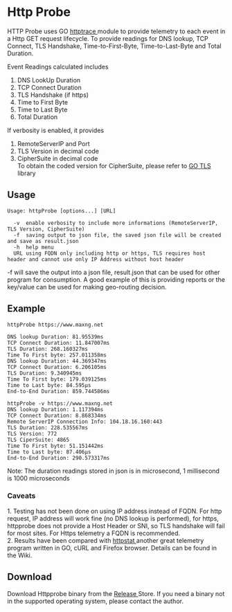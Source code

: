 # Http Probe
HTTP Probe uses GO <a href="https://blog.golang.org/http-tracing"> httptrace </a> module to provide telemetry to each event in a Http GET request lifecycle. To provide readings for DNS lookup, TCP Connect, TLS Handshake, Time-to-First-Byte, Time-to-Last-Byte and Total Duration. 

Event Readings calculated includes
1. DNS LookUp Duration 
2. TCP Connect Duration
3. TLS Handshake (if https)
4. Time to First Byte
5. Time to Last Byte
6. Total Duration

If verbosity is enabled, it provides 
1. RemoteServerIP and Port
2. TLS Version in decimal code
3. CipherSuite in decimal code </br>
To obtain the coded version for CipherSuite, please refer to <a href="https://golang.org/pkg/crypto/tls/#CipherSuiteName"> GO TLS </a> library 

<h2> Usage </h2>

`Usage: httpProbe [options...] [URL] `
``` Options:
  -v  enable verbosity to include more informations (RemoteServerIP, TLS Version, CipherSuite)
  -f  saving output to json file, the saved json file will be created and save as result.json
  -h  help menu
  URL using FQDN only including http or https, TLS requires host header and cannot use only IP Address without host header 
```
  
-f will save the output into a json file, result.json that can be used for other program for consumption. A good example of this is providing reports or the key/value can be used for making geo-routing decision. <br>

## Example
```
httpProbe https://www.maxng.net

DNS lookup Duration: 81.95539ms
TCP Connect Duration: 11.847007ms
TLS Duration: 268.160327ms
Time To First byte: 257.011358ms
DNS lookup Duration: 44.369347ms
TCP Connect Duration: 6.206105ms
TLS Duration: 9.340945ms
Time To First byte: 179.039125ms
Time to Last byte: 84.595µs
End-to-End Duration: 859.744586ms
```

```
httpProbe -v https://www.maxng.net
DNS lookup Duration: 1.117394ms
TCP Connect Duration: 8.868334ms
Remote ServerIP Connection Info: 104.18.16.160:443
TLS Duration: 228.535567ms
TLS Version: 772
TLS CiperSuite: 4865
Time To First byte: 51.151442ms
Time to Last byte: 87.406µs
End-to-End Duration: 290.573317ms
```
Note: The duration readings stored in json is in microsecond, 1 millisecond is 1000 microseconds

<h3>Caveats </h3>
1. Testing has not been done on using IP address instead of FQDN. For http request, IP address will work fine (no DNS lookup is performed), for https, httpprobe does not provide a Host Header or SNI, so TLS handshake will fail for most sites. For Https telemetry a FQDN is recommended. <br>
2. Results have been compared with <a href="https://github.com/davecheney/httpstat/blob/master/main.go"> httpstat </a> another great telemetry program written in GO, cURL and Firefox browser. Details can be found in the Wiki.
<p>
<h2>Download</h2> 
Download Httpprobe binary from the <a href="https://github.com/maxng07/httpprobe/releases"> Release </a> Store. If you need a binary not in the supported operating system, please contact the author.
